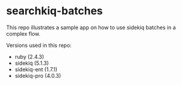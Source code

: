 # searchkiq-batches
This repo illustrates a sample app on how to use sidekiq batches in a complex flow.

Versions used in this repo:
* ruby (2.4.3)
* sidekiq (5.1.3)
* sidekiq-ent (1.7.1)
* sidekiq-pro (4.0.3)

